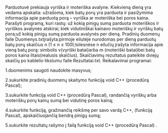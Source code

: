Parduotuvė prekiauja vyriška ir moteriška avalyne. Kiekvieną dieną yra 
vedama  apskaita:  užrašoma,  kiek  batų  porų  yra  parduota  ir  pasižymima  informacija  apie parduotą porą –
vyriška ar moteriška bei poros kaina.
Parašyti programą, kuri rastų: už kokią pinigų sumą parduota moteriškos ir vyriškos avalynės atskirai;
kiek vidutiniškai kainavo moteriškų ir vyriškų batų pora;už kokią pinigų sumą parduota avalynės per dieną.
Pradinių duomenų faile Duomenys.txtįrašyta:pirmoje eilutėje nurodomas per dieną parduotų batų porų skaičius n
(1 ≤ n ≤ 100);tolesnėse n eilučių įrašyta informacija apie vieną batų porą: simbolis v(vyriški batai)arba m
(moteriški batai)bei batų poros kaina litais(realusis skaičius).
Skaičiavimų rezultatus pateikite dviejų skaičių po kablelio tikslumu faile Rezultatai.txt.
Reikalavimai programai: 

1.duomenims saugoti naudokite masyvus;

2.sukurkite pradinių duomenų skaitymo funkciją void C++ (procedūrą Pascal);

3.sukurkite funkciją void C++ (procedūrą Pascal), randančią vyriškų arba moteriškų porų kainų sumą bei vidutinę poros kainą;

4.sukurkite  funkciją,  gražinančią  reikšmę  per  savo  vardą  C++, (funkciją  Pascal), apskaičiuojančią bendrą pinigų sumą;

5.sukurkite rezultatų rašymo į failą funkciją void C++ (procedūrą Pascal) .
